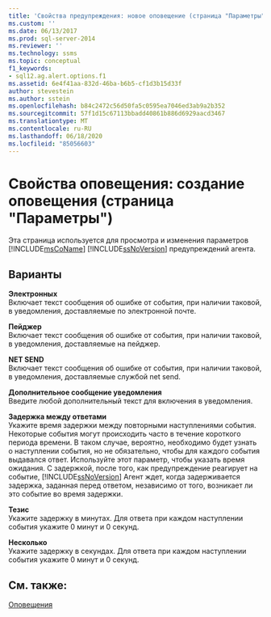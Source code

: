 ```yaml
---
title: 'Свойства предупреждения: новое оповещение (страница "Параметры") | Документация Майкрософт'
ms.custom: ''
ms.date: 06/13/2017
ms.prod: sql-server-2014
ms.reviewer: ''
ms.technology: ssms
ms.topic: conceptual
f1_keywords:
- sql12.ag.alert.options.f1
ms.assetid: 6e4f41aa-832d-46ba-b6b5-cf1d3b15d33f
author: stevestein
ms.author: sstein
ms.openlocfilehash: b84c2472c56d50fa5c0595ea7046ed3ab9a2b352
ms.sourcegitcommit: 57f1d15c67113bbadd40861b886d6929aacd3467
ms.translationtype: MT
ms.contentlocale: ru-RU
ms.lasthandoff: 06/18/2020
ms.locfileid: "85056603"
---
```

# <a name="alert-properties-new-alert-options-page"></a>Свойства оповещения: создание оповещения (страница "Параметры")
  Эта страница используется для просмотра и изменения параметров [!INCLUDE[msCoName](../../includes/msconame-md.md)] [!INCLUDE[ssNoVersion](../../includes/ssnoversion-md.md)] предупреждений агента.  
  
## <a name="options"></a>Варианты  
 **Электронных**  
 Включает текст сообщения об ошибке от события, при наличии таковой, в уведомления, доставляемые по электронной почте.  
  
 **Пейджер**  
 Включает текст сообщения об ошибке от события, при наличии таковой, в уведомления, доставляемые на пейджер.  
  
 **NET SEND**  
 Включает текст сообщения об ошибке от события, при наличии таковой, в уведомления, доставляемые службой net send.  
  
 **Дополнительное сообщение уведомления**  
 Введите любой дополнительный текст для включения в уведомления.  
  
 **Задержка между ответами**  
 Укажите время задержки между повторными наступлениями события. Некоторые события могут происходить часто в течение короткого периода времени. В таком случае, вероятно, необходимо будет узнать о наступлении события, но не обязательно, чтобы для каждого события выдавался ответ. Используйте этот параметр, чтобы указать время ожидания. С задержкой, после того, как предупреждение реагирует на событие, [!INCLUDE[ssNoVersion](../../includes/ssnoversion-md.md)] Агент ждет, когда задерживается задержка, заданная перед ответом, независимо от того, возникает ли это событие во время задержки.  
  
 **Тезис**  
 Укажите задержку в минутах. Для ответа при каждом наступлении события укажите 0 минут и 0 секунд.  
  
 **Несколько**  
 Укажите задержку в секундах. Для ответа при каждом наступлении события укажите 0 минут и 0 секунд.  
  
## <a name="see-also"></a>См. также:  
 [Оповещения](alerts.md)  
  
  

